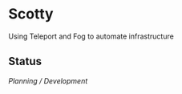 Scotty
======

Using Teleport and Fog to automate infrastructure

Status
------

*Planning / Development*
